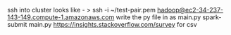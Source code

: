 ssh into cluster
looks like - >  ssh -i ~/test-pair.pem hadoop@ec2-34-237-143-149.compute-1.amazonaws.com
write the py file in as main.py
spark-submit main.py
https://insights.stackoverflow.com/survey for csv